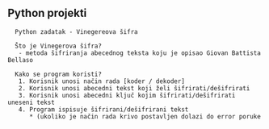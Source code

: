 Python projekti
---------------------------------------------------------------------
      Python zadatak - Vinegereova šifra

      Što je Vinegerova šifra?
       - metoda šifriranja abecednog teksta koju je opisao Giovan Battista Bellaso

      Kako se program koristi?
       1. Korisnik unosi način rada [koder / dekoder]
       2. Korisnik unosi abecedni tekst koji želi šifrirati/dešifrirati
       3. Korisnik unosi abecedni ključ kojim šifrirati/dešifrirati uneseni tekst
       4. Program ispisuje šifrirani/dešifrirani tekst
          * (ukoliko je način rada krivo postavljen dolazi do error poruke
